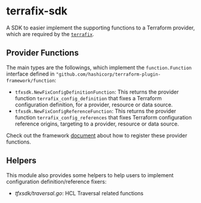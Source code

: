 # terrafix-sdk

A SDK to easier implement the supporting functions to a Terraform provider, which are required by the [`terrafix`](https://github.com/magodo/terrafix).

## Provider Functions

The main types are the followings, which implement the `function.Function` interface defined in `"github.com/hashicorp/terraform-plugin-framework/function`:

- `tfxsdk.NewFixConfigDefinitionFunction`: This returns the provider function `terrafix_config_definition` that fixes a Terraform configuration definition, for a provider, resource or data source.
- `tfxsdk.NewFixConfigReferenceFunction`: This returns the provider function `terrafix_config_references` that fixes Terraform configuration reference origins, targeting to a provider, resource or data source.

Check out the framework [document](https://developer.hashicorp.com/terraform/plugin/framework/functions/implementation) about how to register these provider functions.

## Helpers 

This module also provides some helpers to help users to implement configuration definition/reference fixers:

- *tfxsdk/traversal.go*: HCL Traversal related functions
